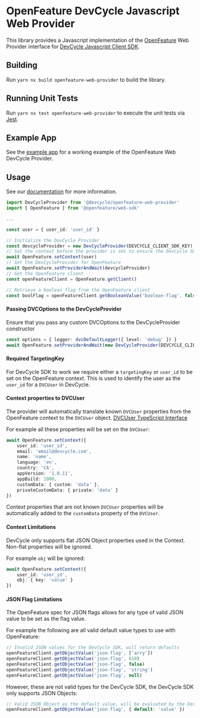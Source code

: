 # OpenFeature DevCycle Javascript Web Provider

This library provides a Javascript implementation of the [OpenFeature](https://openfeature.dev/) Web Provider interface 
for [DevCycle Javascript Client SDK](https://docs.devcycle.com/sdk/client-side-sdks/javascript/).

## Building

Run `yarn nx build openfeature-web-provider` to build the library.

## Running Unit Tests

Run `yarn nx test openfeature-web-provider` to execute the unit tests via [Jest](https://jestjs.io).

## Example App

See the [example app](/dev-apps/openfeature-web) for a working example of the OpenFeature Web DevCycle Provider.

## Usage

See our [documentation](https://docs.devcycle.com/sdk/client-side-sdks/javascript/javascript-usage) for more information.

```typescript
import DevCycleProvider from '@devcycle/openfeature-web-provider'
import { OpenFeature } from '@openfeature/web-sdk'

... 

const user = { user_id: 'user_id' }

// Initialize the DevCycle Provider
const devcycleProvider = new DevCycleProvider(DEVCYCLE_CLIENT_SDK_KEY)
// Set the context before the provider is set to ensure the DevCycle SDK is initialized with a user context.
await OpenFeature.setContext(user)
// Set the DevCycleProvider for OpenFeature
await OpenFeature.setProviderAndWait(devcycleProvider)
// Get the OpenFeature client
const openFeatureClient = OpenFeature.getClient()

// Retrieve a boolean flag from the OpenFeature client
const boolFlag = openFeatureClient.getBooleanValue('boolean-flag', false)
```

#### Passing DVCOptions to the DevCycleProvider

Ensure that you pass any custom DVCOptions to the DevCycleProvider constructor

```typescript
const options = { logger: dvcDefaultLogger({ level: 'debug' }) }
await OpenFeature.setProviderAndWait(new DevCycleProvider(DEVCYCLE_CLIENT_SDK_KEY, options))
```

#### Required TargetingKey

For DevCycle SDK to work we require either a `targetingKey` or `user_id` to be set on the OpenFeature context. 
This is used to identify the user as the `user_id` for a `DVCUser` in DevCycle.

#### Context properties to DVCUser

The provider will automatically translate known `DVCUser` properties from the OpenFeature context to the `DVCUser` object.
[DVCUser TypeScript Interface](https://github.com/DevCycleHQ/js-sdks/blob/main/sdk/nodejs/src/models/user.ts#L16)

For example all these properties will be set on the `DVCUser`:
```typescript
await OpenFeature.setContext({
    user_id: 'user_id',
    email: 'email@devcycle.com',
    name: 'name',
    language: 'en',
    country: 'CA',
    appVersion: '1.0.11',
    appBuild: 1000,
    customData: { custom: 'data' },
    privateCustomData: { private: 'data' }
})
```

Context properties that are not known `DVCUser` properties will be automatically 
added to the `customData` property of the `DVCUser`.

#### Context Limitations

DevCycle only supports flat JSON Object properties used in the Context. Non-flat properties will be ignored.

For example `obj` will be ignored: 
```typescript
await OpenFeature.setContext({
    user_id: 'user_id',
    obj: { key: 'value' }
})
```

#### JSON Flag Limitations

The OpenFeature spec for JSON flags allows for any type of valid JSON value to be set as the flag value.

For example the following are all valid default value types to use with OpenFeature:
```typescript
// Invalid JSON values for the DevCycle SDK, will return defaults
openFeatureClient.getObjectValue('json-flag', ['arry'])
openFeatureClient.getObjectValue('json-flag', 610)
openFeatureClient.getObjectValue('json-flag', false)
openFeatureClient.getObjectValue('json-flag', 'string')
openFeatureClient.getObjectValue('json-flag', null)
```

However, these are not valid types for the DevCycle SDK, the DevCycle SDK only supports JSON Objects:
```typescript
// Valid JSON Object as the default value, will be evaluated by the DevCycle SDK
openFeatureClient.getObjectValue('json-flag', { default: 'value' })
```
